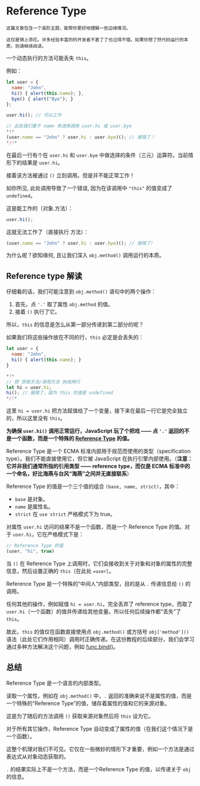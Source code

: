 
# Reference Type

```warn header="深入的语言特性"
这篇文章包含一个高阶主题，能帮你更好地理解一些边缘情况。

这仅是锦上添花。许多经验丰富的的开发者不甚了了也过得不错。如果你想了然代码运行的本质，则请继续阅读。
```

一个动态执行的方法可能丢失 `this`。

例如：

```js run
let user = {
  name: "John",
  hi() { alert(this.name); },
  bye() { alert("Bye"); }
};

user.hi(); // 可以工作

// 此处我们基于 name 来选择调用 user.hi 或 user.bye
*!*
(user.name == "John" ? user.hi : user.bye)(); // 报错了！
*/!*
```

在最后一行有个在 `user.hi` 和 `user.bye` 中做选择的条件（三元）运算符。当前情形下的结果是 `user.hi`。

接着该方法被通过 `()` 立刻调用。但是并不能正常工作！

如你所见, 此处调用导致了一个错误, 因为在该调用中 `"this"` 的值变成了 `undefined`。

这是能工作的（对象.方法）：
```js
user.hi();
```

这就无法工作了（直接执行 方法）：
```js
(user.name == "John" ? user.hi : user.bye)(); // 报错了!
```

为什么呢？欲知缘何, 且让我们深入 `obj.method()` 调用运行的本质。

## Reference type 解读

仔细看的话，我们可能注意到 `obj.method()` 语句中的两个操作：

1. 首先，点 `'.'` 取了属性 `obj.method` 的值。
2. 接着 `()` 执行了它。

所以，`this` 的信息是怎么从第一部分传递到第二部分的呢？

如果我们将这些操作放在不同的行，`this` 必定是会丢失的：

```js run
let user = {
  name: "John",
  hi() { alert(this.name); }
}

*!*
// 把 获取方法/调用方法 拆成两行
let hi = user.hi;
hi(); // 报错了，因为 this 的值是 undefined
*/!*
```

这里 `hi = user.hi` 把方法赋值给了一个变量，接下来在最后一行它是完全独立的，所以这里没有 `this`。

**为确保 `user.hi()` 调用正常运行，JavaScript 玩了个把戏 —— 点 `'.'` 返回的不是一个函数，而是一个特殊的 [Reference Type](https://tc39.github.io/ecma262/#sec-reference-specification-type) 的值。**

Reference Type 是一个 ECMA 标准内部用于规范而使用的类型（specification type）。我们不能直接使用它，但它被 JavaScript 在执行引擎内部使用。（**注意：它并非我们通常所指的引用类型 —— reference type，而仅是 ECMA 标准中的一个命名，好比海燕与台风“海燕”之间并无直接联系**）

Reference Type 的值是一个三个值的组合 `(base, name, strict)`，其中：

- `base` 是对象。
- `name` 是属性名。
- `strict` 在 `use strict` 严格模式下为 true。

对属性 `user.hi` 访问的结果不是一个函数，而是一个 Reference Type 的值。对于 `user.hi`，它在严格模式下是：

```js
// Reference Type 的值
(user, "hi", true)
```

当 `()` 在 Reference Type 上调用时，它们会接收到关于对象和对象的属性的完整信息，然后设置正确的 `this`（在此处 `=user`）。

Reference Type 是一个特殊的“中间人”内部类型，目的是从 `.` 传递信息给 `()` 的调用。

任何其他的操作，例如赋值 `hi = user.hi`，完全丢弃了 reference type，而取了 `user.hi`（一个函数）的值并传递给其他变量。所以任何后续操作都“丢失”了 `this`。

故此，`this` 的值仅在函数直接使用点 `obj.method()` 或方括号 `obj['method']()` 语法（此处它们作用相同）调用时正确传递。在这份教程的后续部分，我们会学习通过多种方法解决这个问题，例如 [func.bind()](/bind#solution-2-bind)。

## 总结

Reference Type 是一个语言的内部类型。

读取一个属性，例如在 `obj.method()` 中，`.` 返回的准确来说不是属性的值，而是一个特殊的“Reference Type”的值，储存着属性的值和它的来源对象。

这是为了随后的方法调用 `()` 获取来源对象然后将 `this` 设为它。

对于所有其它操作，Reference Type 自动变成了属性的值（在我们这个情况下是一个函数）。

这整个机理对我们不可见。它仅在一些微妙的情形下才重要，例如一个方法是通过表达式从对象动态获取的。





`.` 的结果实际上不是一个方法，而是一个Reference Type 的值，以传递关于 `obj` 的信息。
